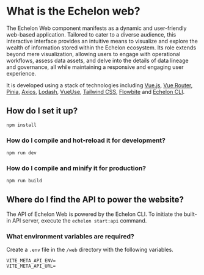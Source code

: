 # What is the Echelon web?

The Echelon Web component manifests as a dynamic and user-friendly web-based application. Tailored to cater to a diverse audience, this interactive interface provides an intuitive means to visualize and explore the wealth of information stored within the Echelon ecosystem. Its role extends beyond mere visualization, allowing users to engage with operational workflows, assess data assets, and delve into the details of data lineage and governance, all while maintaining a responsive and engaging user experience.

It is developed using a stack of technologies including [Vue.js](https://vuejs.org/), [Vue Router](https://router.vuejs.org/), [Pinia](https://pinia.vuejs.org/), [Axios](https://axios-http.com/), [Lodash](https://lodash.com/), [VueUse](https://vueuse.org/), [Tailwind CSS](https://tailwindcss.com/), [Flowbite](https://flowbite.com/) and [Echelon CLI](../cli/).

## How do I set it up?

```shell
npm install
```

### How do I compile and hot-reload it for development?

```shell
npm run dev
```

### How do I compile and minify it for production?

```shell
npm run build
```

## Where do I find the API to power the website?

The API of Echelon Web is powered by the Echelon CLI. To initiate the built-in API server, execute the `echelon start:api` command.

### What environment variables are required?

Create a `.env` file in the `/web` directory with the following variables.

```shell
VITE_META_API_ENV=
VITE_META_API_URL=
```
